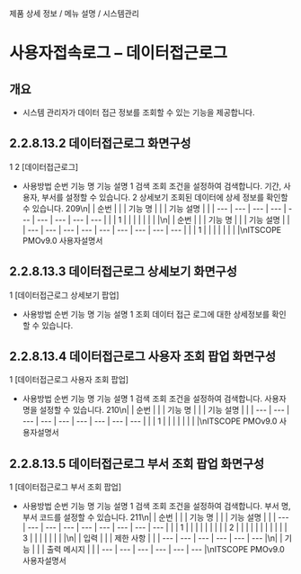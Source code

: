 <!--breadcrumb:제품 상세 정보 / 메뉴 설명 / 시스템관리--><span class="md-breadcrumb">제품 상세 정보 / 메뉴 설명 / 시스템관리</span>
# 사용자접속로그 – 데이터접근로그
<!--5th-h2-toc-->
## 개요

- 시스템 관리자가 데이터 접근 정보를 조회할 수 있는 기능을 제공합니다.
## 2.2.8.13.2 데이터접근로그 화면구성
1
2
[데이터접근로그]
- 사용방법
순번 기능 명 기능 설명
1 검색 조회 조건을 설정하여 검색합니다. 기간, 사용자, 부서를 설정할 수 있습니다.
2 상세보기 조회된 데이터에 상세 정보를 확인할 수 있습니다.
209\n|  | 순번 |  |  | 기능 명 |  |  | 기능 설명 |  |
| --- | --- | --- | --- | --- | --- | --- | --- | --- |
|  | 1 |  |  |  |  |  |  |  |\n|  | 순번 |  |  | 기능 명 |  |  | 기능 설명 |  |
| --- | --- | --- | --- | --- | --- | --- | --- | --- |
|  | 1 |  |  |  |  |  |  |  |\nITSCOPE PMOv9.0 사용자설명서
## 2.2.8.13.3 데이터접근로그 상세보기 화면구성
1
[데이터접근로그 상세보기 팝업]
- 사용방법
순번 기능 명 기능 설명
1 조회 데이터 접근 로그에 대한 상세정보를 확인할 수 있습니다.
## 2.2.8.13.4 데이터접근로그 사용자 조회 팝업 화면구성
1
[데이터접근로그 사용자 조회 팝업]
- 사용방법
순번 기능 명 기능 설명
1 검색 조회 조건을 설정하여 검색합니다. 사용자 명을 설정할 수 있습니다.
210\n|  | 순번 |  |  | 기능 명 |  |  | 기능 설명 |  |
| --- | --- | --- | --- | --- | --- | --- | --- | --- |
|  | 1 |  |  |  |  |  |  |  |\nITSCOPE PMOv9.0 사용자설명서
## 2.2.8.13.5 데이터접근로그 부서 조회 팝업 화면구성
1
[데이터접근로그 부서 조회 팝업]
- 사용방법
순번 기능 명 기능 설명
1 검색 조회 조건을 설정하여 검색합니다. 부서 명, 부서 코드를 설정할 수 있습니다.
211\n|  | 순번 |  |  | 기능 명 |  |  | 기능 설명 |  |
| --- | --- | --- | --- | --- | --- | --- | --- | --- |
|  | 1 |  |  |  |  |  |  |  |
| 2 |  |  |  |  |  |  |  |  |
|  | 3 |  |  |  |  |  |  |  |\n|  | 입력 |  |  | 제한 사항 |  |
| --- | --- | --- | --- | --- | --- |\n|  | 기능 |  |  | 출력 메시지 |  |
| --- | --- | --- | --- | --- | --- |\nITSCOPE PMOv9.0 사용자설명서
